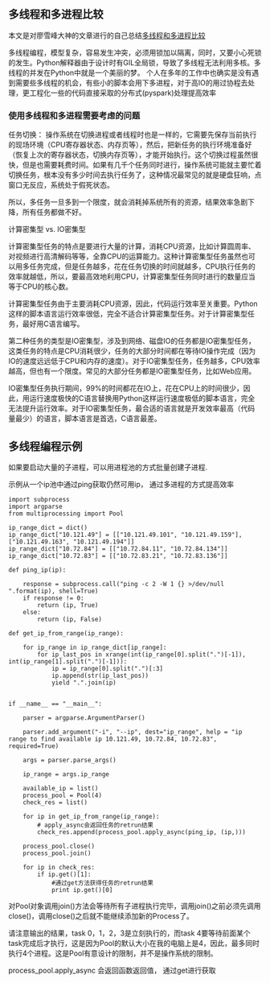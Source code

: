 ## 多线程和多进程比较
本文是对廖雪峰大神的文章进行的自己总结[多线程和多进程比较](https://www.liaoxuefeng.com/wiki/897692888725344/923057354442720)

多线程编程，模型复杂，容易发生冲突，必须用锁加以隔离，同时，又要小心死锁的发生。Python解释器由于设计时有GIL全局锁，导致了多线程无法利用多核。多线程的并发在Python中就是一个美丽的梦。
个人在多年的工作中也确实是没有遇到需要些多线程的机会，有些小的脚本会用下多进程，对于高IO的用过协程去处理，更工程化一些的代码直接采取的分布式(pyspark)处理提高效率


### 使用多线程和多进程需要考虑的问题
任务切换： 操作系统在切换进程或者线程时也是一样的，它需要先保存当前执行的现场环境（CPU寄存器状态、内存页等），然后，把新任务的执行环境准备好（恢复上次的寄存器状态，切换内存页等），才能开始执行。这个切换过程虽然很快，但是也需要耗费时间。如果有几千个任务同时进行，操作系统可能就主要忙着切换任务，根本没有多少时间去执行任务了，这种情况最常见的就是硬盘狂响，点窗口无反应，系统处于假死状态。

所以，多任务一旦多到一个限度，就会消耗掉系统所有的资源，结果效率急剧下降，所有任务都做不好。

计算密集型 vs. IO密集型

计算密集型任务的特点是要进行大量的计算，消耗CPU资源，比如计算圆周率、对视频进行高清解码等等，全靠CPU的运算能力。这种计算密集型任务虽然也可以用多任务完成，但是任务越多，花在任务切换的时间就越多，CPU执行任务的效率就越低，所以，要最高效地利用CPU，计算密集型任务同时进行的数量应当等于CPU的核心数。

计算密集型任务由于主要消耗CPU资源，因此，代码运行效率至关重要。Python这样的脚本语言运行效率很低，完全不适合计算密集型任务。对于计算密集型任务，最好用C语言编写。

第二种任务的类型是IO密集型，涉及到网络、磁盘IO的任务都是IO密集型任务，这类任务的特点是CPU消耗很少，任务的大部分时间都在等待IO操作完成（因为IO的速度远远低于CPU和内存的速度）。对于IO密集型任务，任务越多，CPU效率越高，但也有一个限度。常见的大部分任务都是IO密集型任务，比如Web应用。

IO密集型任务执行期间，99%的时间都花在IO上，花在CPU上的时间很少，因此，用运行速度极快的C语言替换用Python这样运行速度极低的脚本语言，完全无法提升运行效率。对于IO密集型任务，最合适的语言就是开发效率最高（代码量最少）的语言，脚本语言是首选，C语言最差。


## 多线程编程示例

如果要启动大量的子进程，可以用进程池的方式批量创建子进程.

示例从一个ip池中通过ping获取仍然可用ip， 通过多进程的方式提高效率
```
import subprocess
import argparse
from multiprocessing import Pool 

ip_range_dict = dict()
ip_range_dict["10.121.49"] = [["10.121.49.101", "10.121.49.159"], ["10.121.49.163", "10.121.49.194"]]
ip_range_dict["10.72.84"] = [["10.72.84.11", "10.72.84.134"]]
ip_range_dict["10.72.83"] = [["10.72.83.21", "10.72.83.136"]]

def ping_ip(ip):

    response = subprocess.call("ping -c 2 -W 1 {} >/dev/null  ".format(ip), shell=True)
    if response != 0:
        return (ip, True)
    else:
        return (ip, False)

def get_ip_from_range(ip_range):

    for ip_range in ip_range_dict[ip_range]:
        for ip_last_pos in xrange(int(ip_range[0].split(".")[-1]), int(ip_range[1].split(".")[-1])):
            ip = ip_range[0].split(".")[:3]
            ip.append(str(ip_last_pos))
            yield ".".join(ip)


if __name__ == "__main__":

    parser = argparse.ArgumentParser()

    parser.add_argument("-i", "--ip", dest="ip_range", help = "ip range to find available ip 10.121.49, 10.72.84, 10.72.83", required=True)

    args = parser.parse_args()

    ip_range = args.ip_range

    available_ip = list()
    process_pool = Pool(4)
    check_res = list()

    for ip in get_ip_from_range(ip_range):
        # apply_async会返回任务的retrun结果
        check_res.append(process_pool.apply_async(ping_ip, (ip,)))

    process_pool.close()
    process_pool.join()

    for ip in check_res:
        if ip.get()[1]:
            #通过get方法获得任务的retrun结果
            print ip.get()[0]

```

对Pool对象调用join()方法会等待所有子进程执行完毕，调用join()之前必须先调用close()，调用close()之后就不能继续添加新的Process了。

请注意输出的结果，task 0，1，2，3是立刻执行的，而task 4要等待前面某个task完成后才执行，这是因为Pool的默认大小在我的电脑上是4，因此，最多同时执行4个进程。这是Pool有意设计的限制，并不是操作系统的限制。

process_pool.apply_async 会返回函数返回值， 通过get进行获取